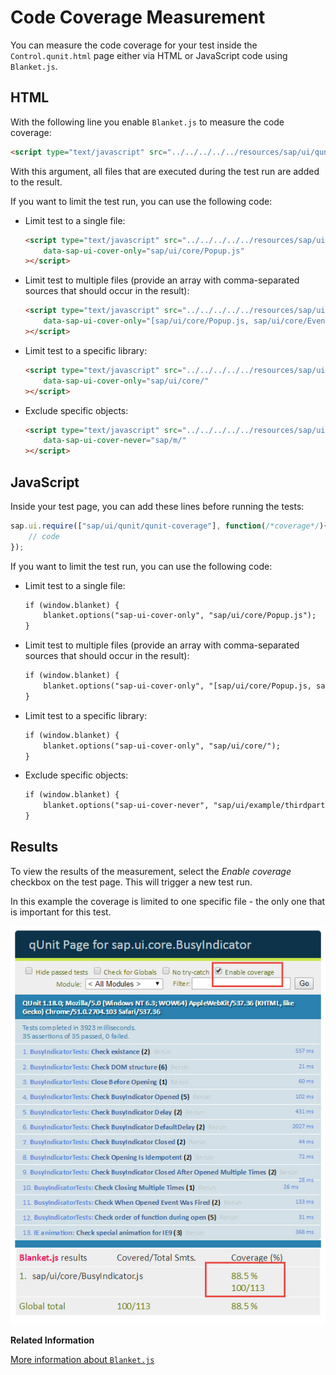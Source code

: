 <!-- loio7ef32428dc7c4c048a8d7e8de0a556fb -->

# Code Coverage Measurement

You can measure the code coverage for your test inside the `Control.qunit.html` page either via HTML or JavaScript code using `Blanket.js`.



## HTML

With the following line you enable `Blanket.js` to measure the code coverage:

```html
<script type="text/javascript" src="../../../../../resources/sap/ui/qunit/qunit-coverage.js"></script>
```

With this argument, all files that are executed during the test run are added to the result.

If you want to limit the test run, you can use the following code:

-   Limit test to a single file:

    ```html
    <script type="text/javascript" src="../../../../../resources/sap/ui/qunit/qunit-coverage.js"
    	data-sap-ui-cover-only="sap/ui/core/Popup.js"
    ></script>
    ```

-   Limit test to multiple files \(provide an array with comma-separated sources that should occur in the result\):

    ```html
    <script type="text/javascript" src="../../../../../resources/sap/ui/qunit/qunit-coverage.js"
    	data-sap-ui-cover-only="[sap/ui/core/Popup.js, sap/ui/core/EventProvider]"
    ></script>
    ```

-   Limit test to a specific library:

    ```html
    <script type="text/javascript" src="../../../../../resources/sap/ui/qunit/qunit-coverage.js"
    	data-sap-ui-cover-only="sap/ui/core/"
    ></script>
    ```

-   Exclude specific objects:

    ```html
    <script type="text/javascript" src="../../../../../resources/sap/ui/qunit/qunit-coverage.js"
    	data-sap-ui-cover-never="sap/m/"
    ></script>
    ```




## JavaScript

Inside your test page, you can add these lines before running the tests:

```js
sap.ui.require(["sap/ui/qunit/qunit-coverage"], function(/*coverage*/){
    // code
});
```

If you want to limit the test run, you can use the following code:

-   Limit test to a single file:

    ```html
    if (window.blanket) {
    	blanket.options("sap-ui-cover-only", "sap/ui/core/Popup.js");
    }
    ```

-   Limit test to multiple files \(provide an array with comma-separated sources that should occur in the result\):

    ```html
    if (window.blanket) {
    	blanket.options("sap-ui-cover-only", "[sap/ui/core/Popup.js, sap/ui/core/EventProvide]");
    }
    ```

-   Limit test to a specific library:

    ```html
    if (window.blanket) {
    	blanket.options("sap-ui-cover-only", "sap/ui/core/");
    }
    ```

-   Exclude specific objects:

    ```html
    if (window.blanket) {
    	blanket.options("sap-ui-cover-never", "sap/ui/example/thirdparty/");
    }
    ```




## Results

To view the results of the measurement, select the *Enable coverage* checkbox on the test page. This will trigger a new test run.

In this example the coverage is limited to one specific file - the only one that is important for this test.

 ![](images/QUnit_Code_Coverage_358de53.jpg) 

**Related Information**  


[More information about `Blanket.js`](https://github.com/alex-seville/blanket/blob/master/docs/intermediate_browser.md)

